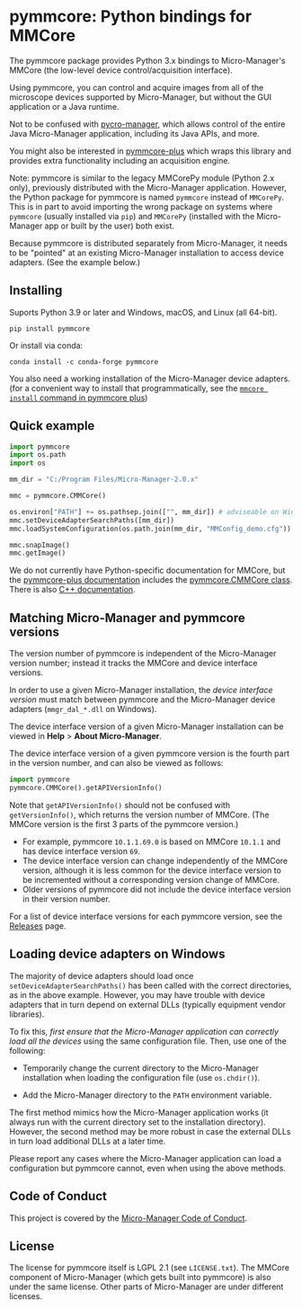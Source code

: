 # pymmcore: Python bindings for MMCore

The pymmcore package provides Python 3.x bindings to Micro-Manager's MMCore
(the low-level device control/acquisition interface).

Using pymmcore, you can control and acquire images from all of the microscope
devices supported by Micro-Manager, but without the GUI application or a Java
runtime.

Not to be confused with
[pycro-manager](https://github.com/micro-manager/pycro-manager), which allows
control of the entire Java Micro-Manager application, including its Java APIs,
and more.

You might also be interested in
[pymmcore-plus](https://pymmcore-plus.readthedocs.io) which wraps this library
and provides extra functionality including an acquisition engine.

Note: pymmcore is similar to the legacy MMCorePy module (Python 2.x only),
previously distributed with the Micro-Manager application. However, the Python
package for pymmcore is named `pymmcore` instead of `MMCorePy`. This is in part
to avoid importing the wrong package on systems where `pymmcore` (usually
installed via `pip`) and `MMCorePy` (installed with the Micro-Manager app or
built by the user) both exist.

Because pymmcore is distributed separately from Micro-Manager, it needs to be
"pointed" at an existing Micro-Manager installation to access device adapters.
(See the example below.)

## Installing

Suports Python 3.9 or later and Windows, macOS, and Linux (all 64-bit).

```
pip install pymmcore
```

Or install via conda:

```
conda install -c conda-forge pymmcore
```

You also need a working installation of the Micro-Manager device adapters.
(for a convenient way to install that programmatically, see
the [`mmcore install` command in pymmcore plus](https://pymmcore-plus.github.io/pymmcore-plus/install/#installing-micro-manager-device-adapters))

## Quick example

```python
import pymmcore
import os.path
import os

mm_dir = "C:/Program Files/Micro-Manager-2.0.x"

mmc = pymmcore.CMMCore()

os.environ["PATH"] += os.pathsep.join(["", mm_dir]) # adviseable on Windows
mmc.setDeviceAdapterSearchPaths([mm_dir])
mmc.loadSystemConfiguration(os.path.join(mm_dir, "MMConfig_demo.cfg"))

mmc.snapImage()
mmc.getImage()
```

We do not currently have Python-specific documentation for MMCore, but
the [pymmcore-plus documentation](https://pymmcore-plus.github.io/pymmcore-plus/api/cmmcoreplus)
includes the [pymmcore.CMMCore class](https://pymmcore-plus.github.io/pymmcore-plus/api/cmmcoreplus/#pymmcore.CMMCore). There is also [C++
documentation](https://micro-manager.org/apidoc/MMCore/latest/).

## Matching Micro-Manager and pymmcore versions

The version number of pymmcore is independent of the Micro-Manager version
number; instead it tracks the MMCore and device interface versions.

In order to use a given Micro-Manager installation, the _device interface
version_ must match between pymmcore and the Micro-Manager device adapters
(`mmgr_dal_*.dll` on Windows).

The device interface version of a given Micro-Manager installation can be
viewed in **Help** > **About Micro-Manager**.

The device interface version of a given pymmcore version is the fourth part in
the version number, and can also be viewed as follows:

```python
import pymmcore
pymmcore.CMMCore().getAPIVersionInfo()
```

Note that `getAPIVersionInfo()` should not be confused with `getVersionInfo()`,
which returns the version number of MMCore. (The MMCore version is the first 3
parts of the pymmcore version.)

- For example, pymmcore `10.1.1.69.0` is based on MMCore `10.1.1` and has
  device interface version `69`.
- The device interface version can change independently of the MMCore version,
  although it is less common for the device interface version to be incremented
  without a corresponding version change of MMCore.
- Older versions of pymmcore did not include the device interface version in
  their version number.

For a list of device interface versions for each pymmcore version, see the
[Releases](https://github.com/micro-manager/pymmcore/releases) page.

## Loading device adapters on Windows

The majority of device adapters should load once
`setDeviceAdapterSearchPaths()` has been called with the correct directories,
as in the above example. However, you may have trouble with device adapters
that in turn depend on external DLLs (typically equipment vendor libraries).

To fix this, _first ensure that the Micro-Manager application can correctly
load all the devices_ using the same configuration file. Then, use one of the
following:

- Temporarily change the current directory to the Micro-Manager installation
  when loading the configuration file (use `os.chdir()`).

- Add the Micro-Manager directory to the `PATH` environment variable.

The first method mimics how the Micro-Manager application works (it always run
with the current directory set to the installation directory). However, the
second method may be more robust in case the external DLLs in turn load
additional DLLs at a later time.

Please report any cases where the Micro-Manager application can load a
configuration but pymmcore cannot, even when using the above methods.

## Code of Conduct

This project is covered by the [Micro-Manager Code of Conduct](https://github.com/micro-manager/micro-manager/blob/master/CodeOfConduct.md).

## License

The license for pymmcore itself is LGPL 2.1 (see `LICENSE.txt`). The MMCore
component of Micro-Manager (which gets built into pymmcore) is also under the
same license. Other parts of Micro-Manager are under different licenses.
